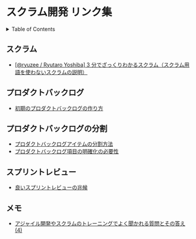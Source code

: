 # スクラム開発 リンク集

<!-- START doctoc generated TOC please keep comment here to allow auto update -->
<!-- DON'T EDIT THIS SECTION, INSTEAD RE-RUN doctoc TO UPDATE -->
<details>
<summary>Table of Contents</summary>

- [スクラム](#%E3%82%B9%E3%82%AF%E3%83%A9%E3%83%A0)
- [プロダクトバックログ](#%E3%83%97%E3%83%AD%E3%83%80%E3%82%AF%E3%83%88%E3%83%90%E3%83%83%E3%82%AF%E3%83%AD%E3%82%B0)
- [プロダクトバックログの分割](#%E3%83%97%E3%83%AD%E3%83%80%E3%82%AF%E3%83%88%E3%83%90%E3%83%83%E3%82%AF%E3%83%AD%E3%82%B0%E3%81%AE%E5%88%86%E5%89%B2)
- [スプリントレビュー](#%E3%82%B9%E3%83%97%E3%83%AA%E3%83%B3%E3%83%88%E3%83%AC%E3%83%93%E3%83%A5%E3%83%BC)
- [メモ](#%E3%83%A1%E3%83%A2)

</details>
<!-- END doctoc generated TOC please keep comment here to allow auto update -->

## スクラム

- [[@ryuzee / Ryutaro Yoshiba] 3 分でざっくりわかるスクラム（スクラム用語を使わないスクラムの説明）](https://www.ryuzee.com/contents/blog/14559)

## プロダクトバックログ

- [初期のプロダクトバックログの作り方](https://www.ryuzee.com/contents/blog/14557)

## プロダクトバックログの分割

- [プロダクトバックログアイテムの分割方法](https://www.ryuzee.com/contents/blog/14554)
- [プロダクトバックログ項目の明確化の必要性](https://www.ryuzee.com/contents/blog/5024)

## スプリントレビュー

- [良いスプリントレビューの兆候](https://www.ryuzee.com/contents/blog/13242)

## メモ

- [アジャイル開発やスクラムのトレーニングでよく聞かれる質問とその答え (4)](https://www.ryuzee.com/contents/blog/14550)
